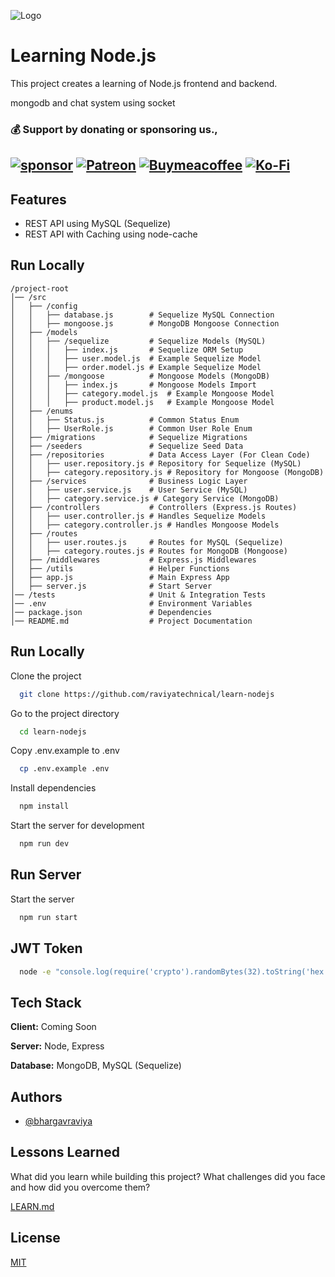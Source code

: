 ![Logo](https://nodejs.org/static/images/logo.svg)

# Learning Node.js

This project creates a learning of Node.js frontend and backend.

mongodb and chat system using socket

### 💰 Support by donating or sponsoring us.,
 
 [![sponsor](https://img.shields.io/badge/sponsor-30363D?style=for-the-badge&logo=GitHub-Sponsors&logoColor=#white)](https://github.com/sponsors/bhargavraviya) [![Patreon](https://img.shields.io/badge/Patreon-F96854?style=for-the-badge&logo=patreon&logoColor=white)](https://www.patreon.com/raviyatechnical/membership) [![Buymeacoffee](https://img.shields.io/badge/Buy_Me_A_Coffee-FFDD00?style=for-the-badge&logo=buy-me-a-coffee&logoColor=black)](https://www.buymeacoffee.com/raviyatechnical) [![Ko-Fi](https://img.shields.io/badge/Ko--fi-F16061?style=for-the-badge&logo=ko-fi&logoColor=white)](https://ko-fi.com/raviyatechnical)
-----

## Features

- REST API using MySQL (Sequelize)
- REST API with Caching using node-cache

## Run Locally

```
/project-root
│── /src
│   ├── /config
│   │   ├── database.js        # Sequelize MySQL Connection
│   │   ├── mongoose.js        # MongoDB Mongoose Connection
│   ├── /models
│   │   ├── /sequelize         # Sequelize Models (MySQL)
│   │   │   ├── index.js       # Sequelize ORM Setup
│   │   │   ├── user.model.js  # Example Sequelize Model
│   │   │   ├── order.model.js # Example Sequelize Model
│   │   ├── /mongoose          # Mongoose Models (MongoDB)
│   │   │   ├── index.js       # Mongoose Models Import
│   │   │   ├── category.model.js  # Example Mongoose Model
│   │   │   ├── product.model.js   # Example Mongoose Model
│   ├── /enums
│   │   ├── Status.js          # Common Status Enum
│   │   ├── UserRole.js        # Common User Role Enum
│   ├── /migrations            # Sequelize Migrations
│   ├── /seeders               # Sequelize Seed Data
│   ├── /repositories          # Data Access Layer (For Clean Code)
│   │   ├── user.repository.js # Repository for Sequelize (MySQL)
│   │   ├── category.repository.js # Repository for Mongoose (MongoDB)
│   ├── /services              # Business Logic Layer
│   │   ├── user.service.js    # User Service (MySQL)
│   │   ├── category.service.js # Category Service (MongoDB)
│   ├── /controllers           # Controllers (Express.js Routes)
│   │   ├── user.controller.js # Handles Sequelize Models
│   │   ├── category.controller.js # Handles Mongoose Models
│   ├── /routes
│   │   ├── user.routes.js     # Routes for MySQL (Sequelize)
│   │   ├── category.routes.js # Routes for MongoDB (Mongoose)
│   ├── /middlewares           # Express.js Middlewares
│   ├── /utils                 # Helper Functions
│   ├── app.js                 # Main Express App
│   ├── server.js              # Start Server
│── /tests                     # Unit & Integration Tests
│── .env                       # Environment Variables
│── package.json               # Dependencies
│── README.md                  # Project Documentation
```

## Run Locally

Clone the project

```bash
  git clone https://github.com/raviyatechnical/learn-nodejs
```

Go to the project directory

```bash
  cd learn-nodejs
```

Copy .env.example to .env
```bash
  cp .env.example .env
```

Install dependencies

```bash
  npm install
```

Start the server for development

```bash
  npm run dev
```

## Run Server 

Start the server

```bash
  npm run start
```

## JWT Token

```bash
  node -e "console.log(require('crypto').randomBytes(32).toString('hex'))"
```

## Tech Stack

**Client:** Coming Soon

**Server:** Node, Express

**Database:** MongoDB, MySQL (Sequelize)
 
## Authors

- [@bhargavraviya](https://www.github.com/bhargavraviya)

## Lessons Learned

What did you learn while building this project? What challenges did you face and how did you overcome them?

[LEARN.md](LEARN.md)

## License

[MIT](https://choosealicense.com/licenses/mit/)